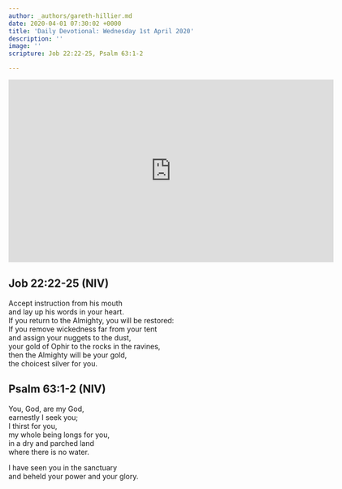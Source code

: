 ```yaml
---
author: _authors/gareth-hillier.md
date: 2020-04-01 07:30:02 +0000
title: 'Daily Devotional: Wednesday 1st April 2020'
description: ''
image: ''
scripture: Job 22:22-25, Psalm 63:1-2

---
```

<iframe src="https://player.vimeo.com/video/402731202" width="640" height="360" frameborder="0" allow="autoplay; fullscreen" allowfullscreen></iframe>

## Job 22:22-25 (NIV)

Accept instruction from his mouth  
 and lay up his words in your heart.  
If you return to the Almighty, you will be restored:  
 If you remove wickedness far from your tent  
and assign your nuggets to the dust,  
 your gold of Ophir to the rocks in the ravines,  
then the Almighty will be your gold,  
 the choicest silver for you.

## Psalm 63:1-2 (NIV)

You, God, are my God,  
 earnestly I seek you;  
I thirst for you,  
 my whole being longs for you,  
in a dry and parched land  
 where there is no water.

I have seen you in the sanctuary  
 and beheld your power and your glory.